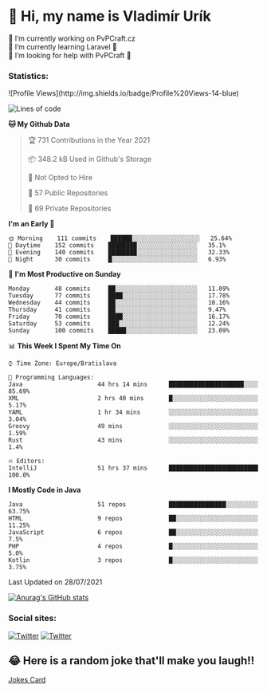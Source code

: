 <h1> 👋 Hi, my name is Vladimír Urík</h1>
<p>
 🔭 I’m currently working on PvPCraft.cz<br>
 🌱 I’m currently learning Laravel 💙<br>
 🤔 I’m looking for help with PvPCraft 💝<br>
</p>
<h3>Statistics:</h3>
<!--START_SECTION:waka-->
![Profile Views](http://img.shields.io/badge/Profile%20Views-14-blue)

![Lines of code](https://img.shields.io/badge/From%20Hello%20World%20I%27ve%20Written-4.5%20million%20lines%20of%20code-blue)

**🐱 My Github Data** 

> 🏆 731 Contributions in the Year 2021
 > 
> 📦 348.2 kB Used in Github's Storage 
 > 
> 🚫 Not Opted to Hire
 > 
> 📜 57 Public Repositories 
 > 
> 🔑 69 Private Repositories  
 > 
**I'm an Early 🐤** 

```text
🌞 Morning    111 commits    ██████░░░░░░░░░░░░░░░░░░░   25.64% 
🌆 Daytime    152 commits    ████████░░░░░░░░░░░░░░░░░   35.1% 
🌃 Evening    140 commits    ████████░░░░░░░░░░░░░░░░░   32.33% 
🌙 Night      30 commits     █░░░░░░░░░░░░░░░░░░░░░░░░   6.93%

```
📅 **I'm Most Productive on Sunday** 

```text
Monday       48 commits     ██░░░░░░░░░░░░░░░░░░░░░░░   11.09% 
Tuesday      77 commits     ████░░░░░░░░░░░░░░░░░░░░░   17.78% 
Wednesday    44 commits     ██░░░░░░░░░░░░░░░░░░░░░░░   10.16% 
Thursday     41 commits     ██░░░░░░░░░░░░░░░░░░░░░░░   9.47% 
Friday       70 commits     ████░░░░░░░░░░░░░░░░░░░░░   16.17% 
Saturday     53 commits     ███░░░░░░░░░░░░░░░░░░░░░░   12.24% 
Sunday       100 commits    █████░░░░░░░░░░░░░░░░░░░░   23.09%

```


📊 **This Week I Spent My Time On** 

```text
⌚︎ Time Zone: Europe/Bratislava

💬 Programming Languages: 
Java                     44 hrs 14 mins      █████████████████████░░░░   85.69% 
XML                      2 hrs 40 mins       █░░░░░░░░░░░░░░░░░░░░░░░░   5.17% 
YAML                     1 hr 34 mins        ░░░░░░░░░░░░░░░░░░░░░░░░░   3.04% 
Groovy                   49 mins             ░░░░░░░░░░░░░░░░░░░░░░░░░   1.59% 
Rust                     43 mins             ░░░░░░░░░░░░░░░░░░░░░░░░░   1.4%

🔥 Editors: 
IntelliJ                 51 hrs 37 mins      █████████████████████████   100.0%

```

**I Mostly Code in Java** 

```text
Java                     51 repos            ████████████████░░░░░░░░░   63.75% 
HTML                     9 repos             ██░░░░░░░░░░░░░░░░░░░░░░░   11.25% 
JavaScript               6 repos             ██░░░░░░░░░░░░░░░░░░░░░░░   7.5% 
PHP                      4 repos             █░░░░░░░░░░░░░░░░░░░░░░░░   5.0% 
Kotlin                   3 repos             █░░░░░░░░░░░░░░░░░░░░░░░░   3.75%

```



 Last Updated on 28/07/2021
<!--END_SECTION:waka-->

[![Anurag's GitHub stats](https://github-readme-stats.vercel.app/api?username=vladimir-urik)](https://github.com/anuraghazra/github-readme-stats)

<h3>Social sites:</h3>
<p><a href="https://twitter.com/GGGEDR" target="_blank"><img alt="Twitter" src="https://img.shields.io/badge/twitter-%231DA1F2.svg?&style=for-the-badge&logo=twitter&logoColor=white" /></a> <a href="https://www.reddit.com/user/GGGEDR" target="_blank"><img alt="Twitter" src="https://img.shields.io/badge/reddit-%23FE6262.svg?&style=for-the-badge&logo=reddit&logoColor=white" /></a>
</p>

## 😂 Here is a random joke that'll make you laugh!!
[Jokes Card](https://readme-jokes.vercel.app/api)

